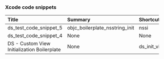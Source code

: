 ### Xcode code snippets
| Title | Summary | Shortcut |
| :--- | :--- | :--- |
| ds_test_code_snippet_5 | objc_boilerplate_nsstring_init | nssi |
| ds_test_code_snippet_4 | None | None |
| DS - Custom View Initialization Boilerplate | None | ds_init_view |
